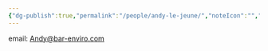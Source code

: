 ```yaml
---
{"dg-publish":true,"permalink":"/people/andy-le-jeune/","noteIcon":"","created":"2025-01-31T13:57:50.732-06:00"}
---
```


email: Andy@bar-enviro.com